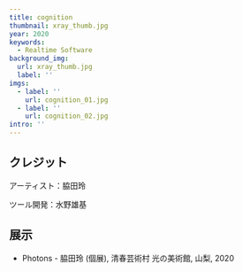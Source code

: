 ```yaml
---
title: cognition
thumbnail: xray_thumb.jpg
year: 2020
keywords:
  - Realtime Software
background_img:
  url: xray_thumb.jpg
  label: ''
imgs:
  - label: ''
    url: cognition_01.jpg
  - label: ''
    url: cognition_02.jpg
intro: ''
---
```




## クレジット

アーティスト：脇田玲

ツール開発：水野雄基

## 展示

- Photons - 脇田玲 (個展), 清春芸術村 光の美術館, 山梨, 2020
